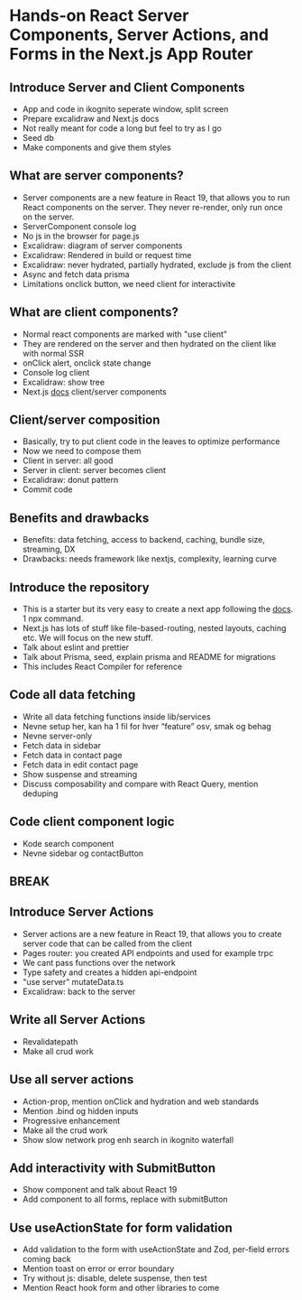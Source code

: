 # Hands-on React Server Components, Server Actions, and Forms in the Next.js App Router

## Introduce Server and Client Components

- App and code in ikognito seperate window, split screen
- Prepare excalidraw and Next.js docs
- Not really meant for code a long but feel to try as I go
- Seed db
- Make components and give them styles

## What are server components?

- Server components are a new feature in React 19, that allows you to run React components on the server. They never re-render, only run once on the server.
- ServerComponent console log
- No js in the browser for page.js
- Excalidraw: diagram of server components
- Excalidraw: Rendered in build or request time
- Excalidraw: never hydrated, partially hydrated, exclude js from the client
- Async and fetch data prisma
- Limitations onclick button, we need client for interactivite

## What are client components?

- Normal react components are marked with "use client"
- They are rendered on the server and then hydrated on the client like with normal SSR
- onClick alert, onclick state change
- Console log client
- Excalidraw: show tree
- Next.js [docs](https://nextjs.org/docs/app/building-your-application/rendering/composition-patterns
) client/server components

## Client/server composition

- Basically, try to put client code in the leaves to optimize performance
- Now we need to compose them
- Client in server: all good
- Server in client: server becomes client
- Excalidraw: donut pattern
- Commit code

## Benefits and drawbacks

- Benefits: data fetching, access to backend, caching, bundle size, streaming, DX
- Drawbacks: needs framework like nextjs, complexity, learning curve

## Introduce the repository

- This is a starter but its very easy to create a next app following the [docs](https://nextjs.org/docs/app/api-reference/create-next-app). 1 npx command.
- Next.js has lots of stuff like file-based-routing, nested layouts, caching etc. We will focus on the new stuff.
- Talk about eslint and prettier
- Talk about Prisma, seed, explain prisma and README for migrations
- This includes React Compiler for reference

## Code all data fetching

- Write all data fetching functions inside lib/services
- Nevne setup her, kan ha 1 fil for hver “feature” osv, smak og behag
- Nevne server-only
- Fetch data in sidebar
- Fetch data in contact page
- Fetch data in edit contact page
- Show suspense and streaming
- Discuss composability and compare with React Query, mention deduping

## Code client component logic

- Kode search component
- Nevne sidebar og contactButton

## BREAK

## Introduce Server Actions

- Server actions are a new feature in React 19, that allows you to create server code that can be called from the client
- Pages router: you created API endpoints and used for example trpc
- We cant pass functions over the network
- Type safety and creates a hidden api-endpoint
- "use server" mutateData.ts
- Excalidraw: back to the server

## Write all Server Actions

- Revalidatepath
- Make all crud work

## Use all server actions

- Action-prop, mention onClick and hydration and web standards
- Mention .bind og hidden inputs
- Progressive enhancement
- Make all the crud work
- Show slow network prog enh search in ikognito waterfall

## Add interactivity with SubmitButton

- Show component and talk about React 19
- Add component to all forms, replace with submitButton

## Use useActionState for form validation

- Add validation to the form with useActionState and Zod, per-field errors coming back
- Mention toast on error or error boundary
- Try without js: disable, delete suspense, then test
- Mention React hook form and other libraries to come

